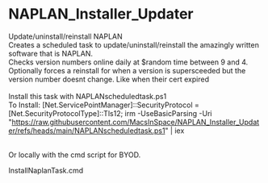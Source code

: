 # NAPLAN_Installer_Updater <BR>
Update/uninstall/reinstall NAPLAN<BR>
Creates a scheduled task to update/uninstall/reinstall the amazingly written software that is NAPLAN. <BR>
Checks version numbers online daily at $random time between 9 and 4.<BR>
Optionally forces a reinstall for when a version is supersceeded but the version number doesnt change. Like when their cert expired <BR><BR>
Install this task with NAPLANscheduledtask.ps1<BR>
To Install:
[Net.ServicePointManager]::SecurityProtocol = [Net.SecurityProtocolType]::Tls12;
irm -UseBasicParsing -Uri "https://raw.githubusercontent.com/MacsInSpace/NAPLAN_Installer_Updater/refs/heads/main/NAPLANscheduledtask.ps1" | iex
<BR><BR>

Or locally with the cmd script for BYOD.

InstallNaplanTask.cmd
